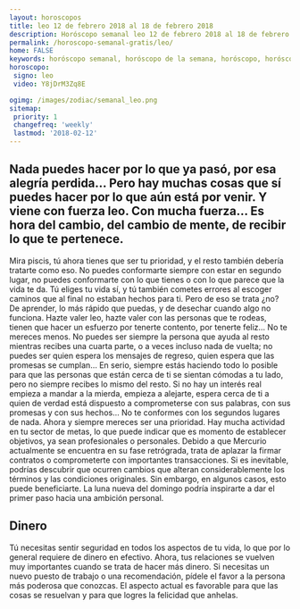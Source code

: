 ```yaml
---
layout: horoscopos
title: leo 12 de febrero 2018 al 18 de febrero 2018 
description: Horóscopo semanal leo 12 de febrero 2018 al 18 de febrero 2018. Nada puedes hacer por lo que ya pasó, por esa alegría perdida… Pero hay muchas cosas que sí puedes hacer por lo que aún está por venir. Y viene con fuerza leo. Con mucha fuerza… Es hora del cambio, del cambio de mente, de recibir lo que te pertenece.
permalink: /horoscopo-semanal-gratis/leo/
home: FALSE
keywords: horóscopo semanal, horóscopo de la semana, horóscopo, horóscopo gratis,horóscopos, horóscopo esperanza gracia, horoscopos leo la semana, horóscopos gratis, Tarot, Astrologia, Zodíaco, leo, horoscopo gratis, semanal
horoscopo:
 signo: leo
 video: Y8jDrM3Zq8E

ogimg: /images/zodiac/semanal_leo.png
sitemap:
 priority: 1
 changefreq: 'weekly'
 lastmod: '2018-02-12'
---
```




## Nada puedes hacer por lo que ya pasó, por esa alegría perdida… Pero hay muchas cosas que sí puedes hacer por lo que aún está por venir. Y viene con fuerza leo. Con mucha fuerza… Es hora del cambio, del cambio de mente, de recibir lo que te pertenece.

Mira piscis, tú ahora tienes que ser tu prioridad, y el resto también debería tratarte como eso. No puedes conformarte siempre con estar en segundo lugar, no puedes conformarte con lo que tienes o con lo que parece que la vida te da. Tú eliges tu vida sí, y tú también cometes errores al escoger caminos que al final no estaban hechos para ti. Pero de eso se trata ¿no? De aprender, lo más rápido que puedas, y de desechar cuando algo no funciona. Hazte valer leo, hazte valer con las personas que te rodeas, tienen que hacer un esfuerzo por tenerte contento, por tenerte feliz… No te mereces menos. No puedes ser siempre la persona que ayuda al resto mientras recibes una cuarta parte, o a veces incluso nada de vuelta; no puedes ser quien espera los mensajes de regreso, quien espera que las promesas se cumplan… En serio, siempre estás haciendo todo lo posible para que las personas que están cerca de ti se sientan cómodas a tu lado, pero no siempre recibes lo mismo del resto. Si no hay un interés real empieza a mandar a la mierda, empieza a alejarte, espera cerca de ti a quien de verdad está dispuesto a comprometerse con sus palabras, con sus promesas y con sus hechos… No te conformes con los segundos lugares de nada. Ahora y siempre mereces ser una prioridad.
Hay mucha actividad en tu sector de metas, lo que puede indicar que es momento de establecer objetivos, ya sean profesionales o personales. Debido a que Mercurio actualmente se encuentra en su fase retrógrada, trata de aplazar la firmar contratos o comprometerte con importantes transacciones. Si es inevitable, podrías descubrir que ocurren cambios que alteran considerablemente los términos y las condiciones originales. Sin embargo, en algunos casos, esto puede beneficiarte. La luna nueva del domingo podría inspirarte a dar el primer paso hacia una ambición personal.

## Dinero

Tú necesitas sentir seguridad en todos los aspectos de tu vida, lo que por lo general requiere de dinero en efectivo. Ahora, tus relaciones se vuelven muy importantes cuando se trata de hacer más dinero. Si necesitas un nuevo puesto de trabajo o una recomendación, pídele el favor a la persona más poderosa que conozcas. El aspecto actual es favorable para que las cosas se resuelvan y para que logres la felicidad que anhelas.